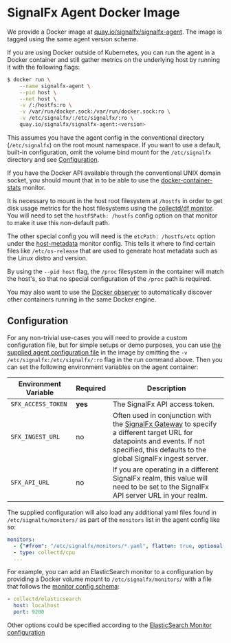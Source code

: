 # SignalFx Agent Docker Image

We provide a Docker image at
[quay.io/signalfx/signalfx-agent](https://quay.io/signalfx/signalfx-agent). The
image is tagged using the same agent version scheme.

If you are using Docker outside of Kubernetes, you can run the agent in a
Docker container and still gather metrics on the underlying host by running it
with the following flags:

```sh
$ docker run \
    --name signalfx-agent \
    --pid host \
    --net host \
    -v /:/hostfs:ro \
    -v /var/run/docker.sock:/var/run/docker.sock:ro \
    -v /etc/signalfx/:/etc/signalfx/:ro \
    quay.io/signalfx/signalfx-agent:<version>
```

This assumes you have the agent config in the conventional directory
(`/etc/signalfx`) on the root mount namespace.  If you want to use a default,
built-in configuration, omit the volume bind mount for the `/etc/signalfx`
directory and see [Configuration](#configuration).

If you have the Docker API available through the conventional UNIX domain
socket, you should mount that in to be able to use the
[docker-container-stats](../../docs/monitors/docker-container-stats.md) monitor.

It is necessary to mount in the host root filesystem at `/hostfs` in order to
get disk usage metrics for the host filesystems using the
[collectd/df monitor](../../docs/monitors/collectd-df.md).  You will need to set the
`hostFSPath: /hostfs` config option on that monitor to make it use this
non-default path.

The other special config you will need is the `etcPath: /hostfs/etc` option
under the [host-metadata](../../docs/monitors/host-metadata.md) monitor config.
This tells it where to find certain files like `/etc/os-release` that are used
to generate host metadata such as the Linux distro and version.

By using the `--pid host` flag, the `/proc` filesystem in the container will
match the host's, so that no special configuration of the `/proc` path is
required.

You may also want to use the [Docker observer](../../docs/observers/docker.md) to
automatically discover other containers running in the same Docker engine.

## Configuration

For any non-trivial use-cases you will need to provide a custom configuration
file, but for simple setups or demo purposes, you can use [the supplied agent
configuration file](./agent.yaml) in the image by omitting the `-v
/etc/signalfx:/etc/signalfx/:ro` flag in the run command above.  Then you can
set the following environment variables on the agent container:

| Environment Variable  | Required | Description |
| --------- | -------- | ----------- |
| `SFX_ACCESS_TOKEN` | **yes** | The SignalFx API access token. |
| `SFX_INGEST_URL` | no | Often used in conjunction with the [SignalFx Gateway](https://github.com/signalfx/metricproxy) to specify a different target URL for datapoints and events. If not specified, this defaults to the global SignalFx ingest server. |
| `SFX_API_URL` | no | If you are operating in a different SignalFx realm, this value will need to be set to the SignalFx API server URL in your realm. |

The supplied configuration will also load any additional yaml files found in `/etc/signalfx/monitors/` as
part of the `monitors` list in the agent config like so:

```yaml
monitors:
  - {"#from": "/etc/signalfx/monitors/*.yaml", flatten: true, optional: true}
  - type: collectd/cpu
  ...
```

For example, you can add an ElasticSearch monitor to a configuration by
providing a Docker volume mount to `/etc/signalfx/monitors/` with a file that
follows the [monitor config schema](../../docs/monitor-config.md):

```yaml
- collectd/elasticsearch
  host: localhost
  port: 9200
```

Other options could be specified according to the [ElasticSearch Monitor
configuration](../../docs/monitors/collectd-elasticsearch.md)
